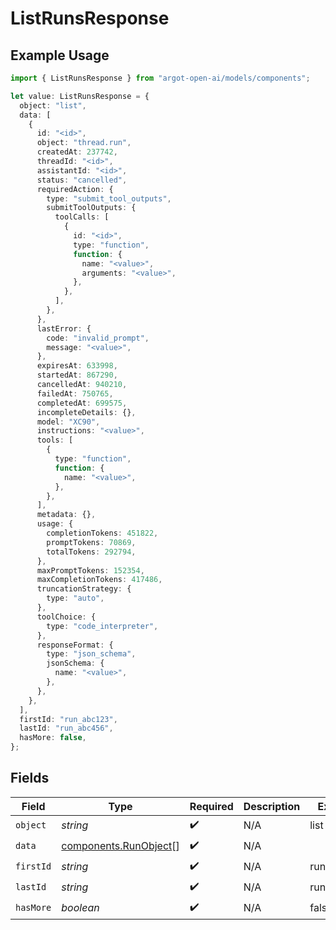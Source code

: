 # ListRunsResponse

## Example Usage

```typescript
import { ListRunsResponse } from "argot-open-ai/models/components";

let value: ListRunsResponse = {
  object: "list",
  data: [
    {
      id: "<id>",
      object: "thread.run",
      createdAt: 237742,
      threadId: "<id>",
      assistantId: "<id>",
      status: "cancelled",
      requiredAction: {
        type: "submit_tool_outputs",
        submitToolOutputs: {
          toolCalls: [
            {
              id: "<id>",
              type: "function",
              function: {
                name: "<value>",
                arguments: "<value>",
              },
            },
          ],
        },
      },
      lastError: {
        code: "invalid_prompt",
        message: "<value>",
      },
      expiresAt: 633998,
      startedAt: 867290,
      cancelledAt: 940210,
      failedAt: 750765,
      completedAt: 699575,
      incompleteDetails: {},
      model: "XC90",
      instructions: "<value>",
      tools: [
        {
          type: "function",
          function: {
            name: "<value>",
          },
        },
      ],
      metadata: {},
      usage: {
        completionTokens: 451822,
        promptTokens: 70869,
        totalTokens: 292794,
      },
      maxPromptTokens: 152354,
      maxCompletionTokens: 417486,
      truncationStrategy: {
        type: "auto",
      },
      toolChoice: {
        type: "code_interpreter",
      },
      responseFormat: {
        type: "json_schema",
        jsonSchema: {
          name: "<value>",
        },
      },
    },
  ],
  firstId: "run_abc123",
  lastId: "run_abc456",
  hasMore: false,
};
```

## Fields

| Field                                                          | Type                                                           | Required                                                       | Description                                                    | Example                                                        |
| -------------------------------------------------------------- | -------------------------------------------------------------- | -------------------------------------------------------------- | -------------------------------------------------------------- | -------------------------------------------------------------- |
| `object`                                                       | *string*                                                       | :heavy_check_mark:                                             | N/A                                                            | list                                                           |
| `data`                                                         | [components.RunObject](../../models/components/runobject.md)[] | :heavy_check_mark:                                             | N/A                                                            |                                                                |
| `firstId`                                                      | *string*                                                       | :heavy_check_mark:                                             | N/A                                                            | run_abc123                                                     |
| `lastId`                                                       | *string*                                                       | :heavy_check_mark:                                             | N/A                                                            | run_abc456                                                     |
| `hasMore`                                                      | *boolean*                                                      | :heavy_check_mark:                                             | N/A                                                            | false                                                          |